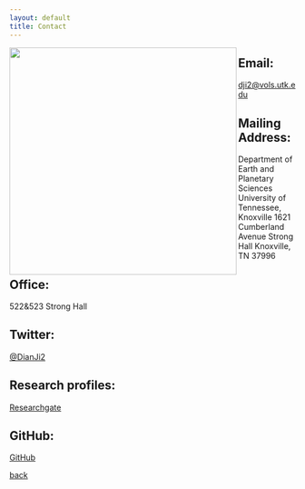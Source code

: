 ```yaml
---
layout: default
title: Contact
---
```


<img align="left" src="https://dian01811.github.io/files/stronghall.jpg" width="400">

## Email:
dji2@vols.utk.edu

## Mailing Address:
Department of Earth and Planetary Sciences
University of Tennessee, Knoxville
1621 Cumberland Avenue
Strong Hall
Knoxville, TN 37996

## Office:
522&523 Strong Hall

## Twitter:
[@DianJi2](https://twitter.com/DianJi2)

## Research profiles:
[Researchgate](https://www.researchgate.net/profile/Dian-Ji)

## GitHub:
[GitHub](https://github.com/Dian01811)

[back](./)
